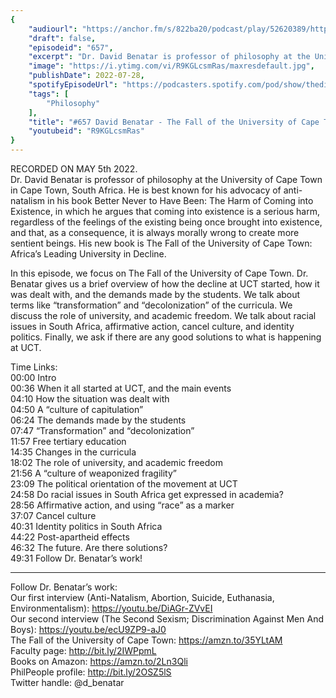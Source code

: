 ```yaml
---
{
	"audiourl": "https://anchor.fm/s/822ba20/podcast/play/52620389/https%3A%2F%2Fd3ctxlq1ktw2nl.cloudfront.net%2Fstaging%2F2022-4-26%2Fd126414a-6a45-e232-2904-7d86475c051d.m4a",
	"draft": false,
	"episodeid": "657",
	"excerpt": "Dr. David Benatar is professor of philosophy at the University of Cape Town in Cape Town, South Africa. He is best known for his advocacy of anti-natalism in his book Better Never to Have Been: The Harm of Coming into Existence, in which he argues that coming into existence is a serious harm, regardless of the feelings of the existing being once brought into existence, and that, as a consequence, it is always morally wrong to create more sentient beings. His new book is The Fall of the University of Cape Town: Africa’s Leading University in Decline.",
	"image": "https://i.ytimg.com/vi/R9KGLcsmRas/maxresdefault.jpg",
	"publishDate": 2022-07-28,
	"spotifyEpisodeUrl": "https://podcasters.spotify.com/pod/show/thedissenter/episodes/657-David-Benatar---The-Fall-of-the-University-of-Cape-Town-Africas-Leading-University-in-Decline-e1j4bl5",
	"tags": [
		"Philosophy"
	],
	"title": "#657 David Benatar - The Fall of the University of Cape Town: Africa’s Leading University in Decline",
	"youtubeid": "R9KGLcsmRas"
}
---
```

RECORDED ON MAY 5th 2022.  
Dr. David Benatar is professor of philosophy at the University of Cape Town in Cape Town, South Africa. He is best known for his advocacy of anti-natalism in his book Better Never to Have Been: The Harm of Coming into Existence, in which he argues that coming into existence is a serious harm, regardless of the feelings of the existing being once brought into existence, and that, as a consequence, it is always morally wrong to create more sentient beings. His new book is The Fall of the University of Cape Town: Africa’s Leading University in Decline.

In this episode, we focus on The Fall of the University of Cape Town. Dr. Benatar gives us a brief overview of how the decline at UCT started, how it was dealt with, and the demands made by the students. We talk about terms like “transformation” and “decolonization” of the curricula. We discuss the role of university, and academic freedom. We talk about racial issues in South Africa, affirmative action, cancel culture, and identity politics. Finally, we ask if there are any good solutions to what is happening at UCT.

Time Links:  
<time>00:00</time> Intro  
<time>00:36</time> When it all started at UCT, and the main events  
<time>04:10</time> How the situation was dealt with  
<time>04:50</time> A “culture of capitulation”  
<time>06:24</time> The demands made by the students  
<time>07:47</time> “Transformation” and “decolonization”  
<time>11:57</time> Free tertiary education  
<time>14:35</time> Changes in the curricula  
<time>18:02</time> The role of university, and academic freedom  
<time>21:56</time> A “culture of weaponized fragility”  
<time>23:09</time> The political orientation of the movement at UCT  
<time>24:58</time> Do racial issues in South Africa get expressed in academia?  
<time>28:56</time> Affirmative action, and using “race” as a marker  
<time>37:07</time> Cancel culture  
<time>40:31</time> Identity politics in South Africa  
<time>44:22</time> Post-apartheid effects  
<time>46:32</time> The future. Are there solutions?  
<time>49:31</time> Follow Dr. Benatar’s work!

---

Follow Dr. Benatar’s work:  
Our first interview (Anti-Natalism, Abortion, Suicide, Euthanasia, Environmentalism): https://youtu.be/DiAGr-ZVvEI  
Our second interview (The Second Sexism; Discrimination Against Men And Boys): https://youtu.be/ecU9ZP9-aJ0  
The Fall of the University of Cape Town: https://amzn.to/35YLtAM  
Faculty page: http://bit.ly/2IWPpmL  
Books on Amazon: https://amzn.to/2Ln3Qli  
PhilPeople profile: http://bit.ly/2OSZ5lS  
Twitter handle: @d_benatar
